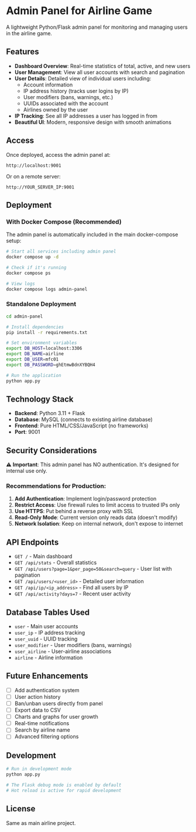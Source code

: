 # Admin Panel for Airline Game

A lightweight Python/Flask admin panel for monitoring and managing users in the airline game.

## Features

- **Dashboard Overview**: Real-time statistics of total, active, and new users
- **User Management**: View all user accounts with search and pagination
- **User Details**: Detailed view of individual users including:
  - Account information
  - IP address history (tracks user logins by IP)
  - User modifiers (bans, warnings, etc.)
  - UUIDs associated with the account
  - Airlines owned by the user
- **IP Tracking**: See all IP addresses a user has logged in from
- **Beautiful UI**: Modern, responsive design with smooth animations

## Access

Once deployed, access the admin panel at:
```
http://localhost:9001
```

Or on a remote server:
```
http://YOUR_SERVER_IP:9001
```

## Deployment

### With Docker Compose (Recommended)

The admin panel is automatically included in the main docker-compose setup:

```bash
# Start all services including admin panel
docker compose up -d

# Check if it's running
docker compose ps

# View logs
docker compose logs admin-panel
```

### Standalone Deployment

```bash
cd admin-panel

# Install dependencies
pip install -r requirements.txt

# Set environment variables
export DB_HOST=localhost:3306
export DB_NAME=airline
export DB_USER=mfc01
export DB_PASSWORD=ghEtmwBdnXYBQH4

# Run the application
python app.py
```

## Technology Stack

- **Backend**: Python 3.11 + Flask
- **Database**: MySQL (connects to existing airline database)
- **Frontend**: Pure HTML/CSS/JavaScript (no frameworks)
- **Port**: 9001

## Security Considerations

⚠️ **Important**: This admin panel has NO authentication. It's designed for internal use only.

### Recommendations for Production:

1. **Add Authentication**: Implement login/password protection
2. **Restrict Access**: Use firewall rules to limit access to trusted IPs only
3. **Use HTTPS**: Put behind a reverse proxy with SSL
4. **Read-Only Mode**: Current version only reads data (doesn't modify)
5. **Network Isolation**: Keep on internal network, don't expose to internet

## API Endpoints

- `GET /` - Main dashboard
- `GET /api/stats` - Overall statistics
- `GET /api/users?page=1&per_page=50&search=query` - User list with pagination
- `GET /api/users/<user_id>` - Detailed user information
- `GET /api/ip/<ip_address>` - Find all users by IP
- `GET /api/activity?days=7` - Recent user activity

## Database Tables Used

- `user` - Main user accounts
- `user_ip` - IP address tracking
- `user_uuid` - UUID tracking
- `user_modifier` - User modifiers (bans, warnings)
- `user_airline` - User-airline associations
- `airline` - Airline information

## Future Enhancements

- [ ] Add authentication system
- [ ] User action history
- [ ] Ban/unban users directly from panel
- [ ] Export data to CSV
- [ ] Charts and graphs for user growth
- [ ] Real-time notifications
- [ ] Search by airline name
- [ ] Advanced filtering options

## Development

```bash
# Run in development mode
python app.py

# The Flask debug mode is enabled by default
# Hot reload is active for rapid development
```

## License

Same as main airline project.
